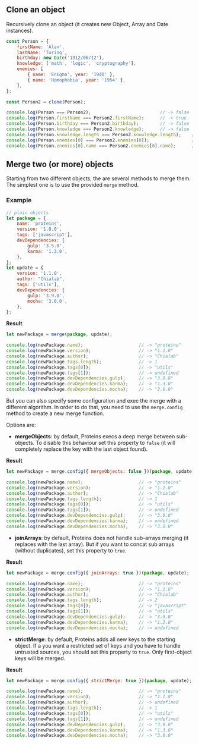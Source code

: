 ## Clone an object

Recursively clone an object (it creates new Object, Array and Date instances).

```js
const Person = {
    firstName: 'Alan',
    lastName: 'Turing',
    birthday: new Date('1912/06/12'),
    knowledge: ['math', 'logic', 'cryptography'],
    enemies: [
        { name: 'Enigma', year: '1940' },
        { name: 'Homophobia', year: '1954' },
    ],
};

const Person2 = clone(Person);

console.log(Person === Person2);                          // -> false
console.log(Person.firstName === Person2.firstName);      // -> true
console.log(Person.birthday === Person2.birthday);        // -> false
console.log(Person.knowledge === Person2.knowledge);      // -> false
console.log(Person.knowledge.length === Person2.knowledge.length);    // -> true
console.log(Person.enemies[0] === Person2.enemies[0]);                // -> false
console.log(Person.enemies[0].name === Person2.enemies[0].name);      // -> true
```

## Merge two (or more) objects

Starting from two different objects, the are several methods to merge them. The simplest one is to use the provided `merge` method.

### Example
```js
// plain objects
let package = {
    name: 'proteins',
    version: '1.0.0',
    tags: ['javascript'],
    devDependencies: {
        gulp: '3.5.0',
        karma: '1.3.0',
    },
};
let update = {
    version: '1.1.0',
    author: "Chialab",
    tags: ['utils'],
    devDependencies: {
        gulp: '3.9.0',
        mocha: '3.0.0',
    },
};
```
**Result**
```js
let newPackage = merge(package, update);

console.log(newPackage.name);                     // -> "proteins"
console.log(newPackage.version);                  // -> "1.1.0"
console.log(newPackage.author);                   // -> "Chialab"
console.log(newPackage.tags.length);              // -> 1
console.log(newPackage.tags[0]);                  // -> "utils"
console.log(newPackage.tags[1]);                  // -> undefined
console.log(newPackage.devDependencies.gulp);     // -> "3.9.0"
console.log(newPackage.devDependencies.karma);    // -> "1.3.0"
console.log(newPackage.devDependencies.mocha);    // -> "3.0.0"
```
But you can also specify some configuration and exec the merge with a different algorithm. In order to do that, you need to use the `merge.config` method to create a new merge function.

Options are:
* **mergeObjects**: by default, Proteins execs a deep merge between sub-objects. To disable this behaviour set this property to `false` (it will completely replace the key with the last object found).

**Result**
```js
let newPackage = merge.config({ mergeObjects: false })(package, update);

console.log(newPackage.name);                     // -> "proteins"
console.log(newPackage.version);                  // -> "1.1.0"
console.log(newPackage.author);                   // -> "Chialab"
console.log(newPackage.tags.length);              // -> 1
console.log(newPackage.tags[0]);                  // -> "utils"
console.log(newPackage.tags[1]);                  // -> undefined
console.log(newPackage.devDependencies.gulp);     // -> "3.9.0"
console.log(newPackage.devDependencies.karma);    // -> undefined
console.log(newPackage.devDependencies.mocha);    // -> "3.0.0"
```
* **joinArrays**: by default, Proteins does not handle sub-arrays merging (it replaces with the last array). But if you want to concat sub arrays (without duplicates), set this property to `true`.

**Result**
```js
let newPackage = merge.config({ joinArrays: true })(package, update);

console.log(newPackage.name);                     // -> "proteins"
console.log(newPackage.version);                  // -> "1.1.0"
console.log(newPackage.author);                   // -> "Chialab"
console.log(newPackage.tags.length);              // -> 2
console.log(newPackage.tags[0]);                  // -> "javascript"
console.log(newPackage.tags[1]);                  // -> "utils"
console.log(newPackage.devDependencies.gulp);     // -> "3.9.0"
console.log(newPackage.devDependencies.karma);    // -> "1.3.0"
console.log(newPackage.devDependencies.mocha);    // -> undefined
```
* **strictMerge**: by default, Proteins adds all new keys to the starting object. If a you want a restricted set of keys and you have to handle untrusted sources, you should set this property to `true`. Only first-object keys will be merged.

**Result**

```js
let newPackage = merge.config({ strictMerge: true })(package, update);

console.log(newPackage.name);                     // -> "proteins"
console.log(newPackage.version);                  // -> "1.1.0"
console.log(newPackage.author);                   // -> undefined
console.log(newPackage.tags.length);              // -> 1
console.log(newPackage.tags[0]);                  // -> "utils"
console.log(newPackage.tags[1]);                  // -> undefined
console.log(newPackage.devDependencies.gulp);     // -> "3.9.0"
console.log(newPackage.devDependencies.karma);    // -> "1.3.0"
console.log(newPackage.devDependencies.mocha);    // -> "3.0.0"
```

